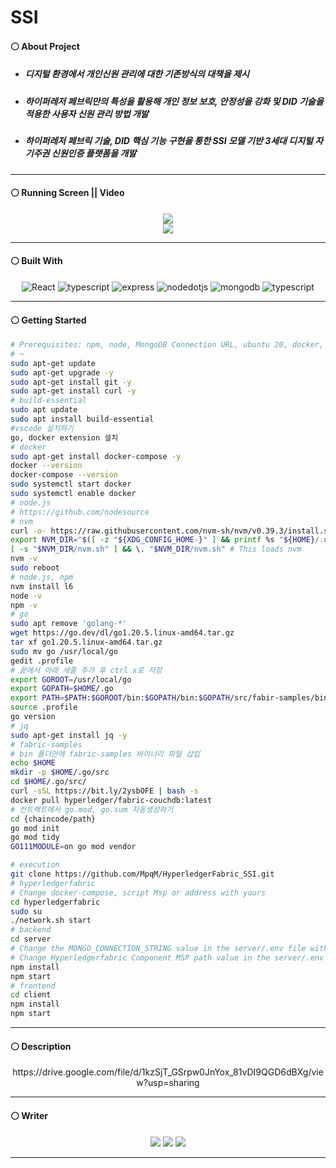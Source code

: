 # SSI
#### ⚪ About Project
* ##### 디지털 환경에서 개인신원 관리에 대한 기존방식의 대책을 제시
* ##### 하이퍼레저 페브릭만의 특성을 활용해 개인 정보 보호, 안정성을 강화 및 DID 기술을 적용한 사용자 신원 관리 방법 개발
* ##### 하이퍼레저 페브릭 기술, DID 핵심 기능 구현을 통한 SSI 모델 기반 3세대 디지털 자기주권 신원인증 플랫폼을 개발

- - -

#### ⚪ Running Screen || Video
<p align ="center">
  <a href="https://www.youtube.com/watch?v=-RhS38dKmUY"><img src ="https://img.shields.io/badge/youtube-FF0000.svg?&style=for-the-badge&logo=youtube&logoColor=white"/></a>
  </br>
  <img src="https://github.com/MpqM/HyperledgerFabric_SSI/assets/79093184/56bd1b8d-6dfc-468b-ae47-3d61733919ca">
</p>

- - -

#### ⚪ Built With
<p align ="center">
  <img alt="React" src ="https://img.shields.io/badge/react-61DAFB.svg?&style=for-the-badge&logo=React&logoColor=white"/> <img alt="typescript" src ="https://img.shields.io/badge/typescript-3178C6.svg?&style=for-the-badge&logo=typescript&logoColor=white"/> <img alt="express" src ="https://img.shields.io/badge/express-339933.svg?&style=for-the-badge&logo=express&logoColor=white"/> <img alt="nodedotjs" src ="https://img.shields.io/badge/nodejs-339933.svg?&style=for-the-badge&logo=nodedotjs&logoColor=white"/> <img alt="mongodb" src ="https://img.shields.io/badge/mongodb-339933.svg?&style=for-the-badge&logo=mongodb&logoColor=white"/> <img alt="typescript" src ="https://img.shields.io/badge/hyperledger-3178C6.svg?&style=for-the-badge&logo=hyperledger&logoColor=white"/>
</p>

- - -

#### ⚪ Getting Started
```bash
# Prerequisites: npm, node, MongoDB Connection URL, ubuntu 20, docker, fabric-bin
# ~
sudo apt-get update
sudo apt-get upgrade -y
sudo apt-get install git -y
sudo apt-get install curl -y
# build-essential
sudo apt update
sudo apt install build-essential
#vscode 설치하기
go, docker extension 설치
# docker
sudo apt-get install docker-compose -y
docker --version
docker-compose --version
sudo systemctl start docker
sudo systemctl enable docker
# node.js
# https://github.com/nodesource
# nvm
curl -o- https://raw.githubusercontent.com/nvm-sh/nvm/v0.39.3/install.sh | bash
export NVM_DIR="$([ -z "${XDG_CONFIG_HOME-}" ] && printf %s "${HOME}/.nvm" || printf %s "${XDG_CONFIG_HOME}/nvm")"
[ -s "$NVM_DIR/nvm.sh" ] && \. "$NVM_DIR/nvm.sh" # This loads nvm
nvm -v
sudo reboot
# node.js, npm
nvm install l6
node -v
npm -v
# go
sudo apt remove 'golang-*'
wget https://go.dev/dl/go1.20.5.linux-amd64.tar.gz
tar xf go1.20.5.linux-amd64.tar.gz
sudo mv go /usr/local/go
gedit .profile
# 끝에서 아래 세줄 추가 후 ctrl x로 저장
export GOROOT=/usr/local/go
export GOPATH=$HOME/.go
export PATH=$PATH:$GOROOT/bin:$GOPATH/bin:$GOPATH/src/fabir-samples/bin
source .profile
go version
# jq
sudo apt-get install jq -y
# fabric-samples
# bin 폴더안에 fabric-samples 바이너리 파일 삽입
echo $HOME
mkdir -p $HOME/.go/src
cd $HOME/.go/src/
curl -sSL https://bit.ly/2ysbOFE | bash -s
docker pull hyperledger/fabric-couchdb:latest
# 컨트랙트에서 go.mod, go.sum 자동생성하기
cd {chaincode/path}
go mod init
go mod tidy
GO111MODULE=on go mod vendor
```
```bash
# execution
git clone https://github.com/MpqM/HyperledgerFabric_SSI.git
# hyperledgerfabric
# Change docker-compose, script Msp or address with yours
cd hyperledgerfabric
sudo su
./network.sh start
# backend
cd server
# Change the MONGO_CONNECTION_STRING value in the server/.env file with yours
# Change Hyperledgerfabric Component MSP path value in the server/.env file with yours
npm install
npm start
# frontend
cd client
npm install
npm start
```

- - -

#### ⚪ Description
<p align ="center">
https://drive.google.com/file/d/1kzSjT_GSrpw0JnYox_81vDI9QGD6dBXg/view?usp=sharing
</p>

- - -

#### ⚪ Writer
<p align ="center">
  <img src ="https://img.shields.io/badge/gmail-EA4335.svg?&style=for-the-badge&logo=gmail&logoColor=white"/></a> <a href = "https://github.com/MpqM"><img src ="https://img.shields.io/badge/GitHub-181717.svg?&style=for-the-badge&logo=GitHub&logoColor=white"/></a> <a href = "https://MpqM.tistory.com/"> <img src ="https://img.shields.io/badge/tistory-000000.svg?&style=for-the-badge&logo=Tistory&logoColor=white"/></a>
</p>

- - -
